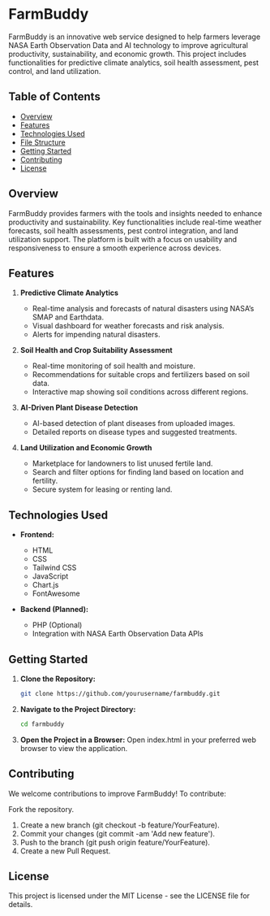 # FarmBuddy

FarmBuddy is an innovative web service designed to help farmers leverage NASA Earth Observation Data and AI technology to improve agricultural productivity, sustainability, and economic growth. This project includes functionalities for predictive climate analytics, soil health assessment, pest control, and land utilization.

## Table of Contents
- [Overview](#overview)
- [Features](#features)
- [Technologies Used](#technologies-used)
- [File Structure](#file-structure)
- [Getting Started](#getting-started)
- [Contributing](#contributing)
- [License](#license)

## Overview

FarmBuddy provides farmers with the tools and insights needed to enhance productivity and sustainability. Key functionalities include real-time weather forecasts, soil health assessments, pest control integration, and land utilization support. The platform is built with a focus on usability and responsiveness to ensure a smooth experience across devices.

## Features

1. **Predictive Climate Analytics**
   - Real-time analysis and forecasts of natural disasters using NASA’s SMAP and Earthdata.
   - Visual dashboard for weather forecasts and risk analysis.
   - Alerts for impending natural disasters.

2. **Soil Health and Crop Suitability Assessment**
   - Real-time monitoring of soil health and moisture.
   - Recommendations for suitable crops and fertilizers based on soil data.
   - Interactive map showing soil conditions across different regions.

3. **AI-Driven Plant Disease Detection**
   - AI-based detection of plant diseases from uploaded images.
   - Detailed reports on disease types and suggested treatments.

4. **Land Utilization and Economic Growth**
   - Marketplace for landowners to list unused fertile land.
   - Search and filter options for finding land based on location and fertility.
   - Secure system for leasing or renting land.

## Technologies Used

- **Frontend:**
  - HTML
  - CSS
  - Tailwind CSS
  - JavaScript
  - Chart.js
  - FontAwesome

- **Backend (Planned):**
  - PHP (Optional)
  - Integration with NASA Earth Observation Data APIs

## Getting Started

1. **Clone the Repository:**

   ```bash
   git clone https://github.com/yourusername/farmbuddy.git

2. **Navigate to the Project Directory:**
   ```bash
   cd farmbuddy
4. **Open the Project in a Browser:**
   Open index.html in your preferred web browser to view the application.
   
## Contributing
We welcome contributions to improve FarmBuddy! To contribute:

Fork the repository.
1. Create a new branch (git checkout -b feature/YourFeature).
3. Commit your changes (git commit -am 'Add new feature').
4. Push to the branch (git push origin feature/YourFeature).
5. Create a new Pull Request.
   
##  License
This project is licensed under the MIT License - see the LICENSE file for details.
